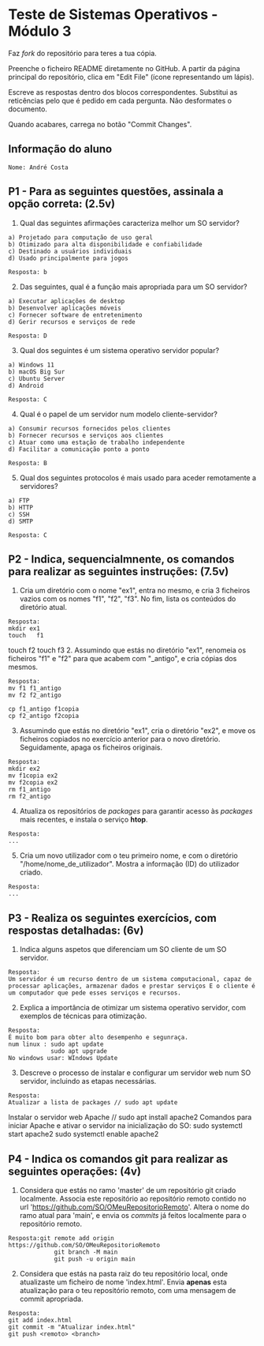 # Teste de Sistemas Operativos - Módulo 3

Faz *fork* do repositório para teres a tua cópia.

Preenche o ficheiro README diretamente no GitHub. A partir da página principal do repositório, clica em "Edit File" (ícone representando um lápis).

Escreve as respostas dentro dos blocos correspondentes. Substitui as reticências pelo que é pedido em cada pergunta. Não desformates o documento.

Quando acabares, carrega no botão "Commit Changes".

## Informação do aluno

    Nome: André Costa

## P1 - Para as seguintes questões, assinala a opção correta: (2.5v)

  1. Qual das seguintes afirmações caracteriza melhor um SO servidor?

    a) Projetado para computação de uso geral
    b) Otimizado para alta disponibilidade e confiabilidade
    c) Destinado a usuários individuais
    d) Usado principalmente para jogos
    
    Resposta: b

  2. Das seguintes, qual é a função mais apropriada para um SO servidor?

    a) Executar aplicações de desktop
    b) Desenvolver aplicações móveis
    c) Fornecer software de entretenimento
    d) Gerir recursos e serviços de rede
    
    Resposta: D
   
  3. Qual dos seguintes é um sistema operativo servidor popular?

    a) Windows 11
    b) macOS Big Sur
    c) Ubuntu Server
    d) Android
    
    Resposta: C

  4. Qual é o papel de um servidor num modelo cliente-servidor?

    a) Consumir recursos fornecidos pelos clientes
    b) Fornecer recursos e serviços aos clientes
    c) Atuar como uma estação de trabalho independente
    d) Facilitar a comunicação ponto a ponto
    
    Resposta: B

  5. Qual dos seguintes protocolos é mais usado para aceder remotamente a servidores?

    a) FTP
    b) HTTP
    c) SSH
    d) SMTP
    
    Resposta: C

## P2 - Indica, sequencialmnente, os comandos para realizar as seguintes instruções: (7.5v)

  1. Cria um diretório com o nome "ex1", entra no mesmo, e cria 3 ficheiros vazios com os nomes "f1", "f2", "f3". No fim, lista os conteúdos do diretório atual.

    Resposta:
    mkdir ex1
    touch	f1
touch	f2
touch	f3
  2. Assumindo que estás no diretório "ex1", renomeia os ficheiros "f1" e "f2" para que acabem com "_antigo", e cria cópias dos mesmos.

    Resposta:
    mv f1 f1_antigo
    mv f2 f2_antigo     

    cp f1_antigo f1copia
    cp f2_antigo f2copia   
  3. Assumindo que estás no diretório "ex1", cria o diretório "ex2", e move os ficheiros copiados no exercício anterior para o novo diretório. Seguidamente, apaga os ficheiros originais.

    Resposta:
    mkdir ex2
    mv f1copia ex2
    mv f2copia ex2
    rm f1_antigo
    rm f2_antigo
  4. Atualiza os repositórios de *packages* para garantir acesso às *packages* mais recentes, e instala o serviço **htop**.

    Resposta:
    ...

  5. Cria um novo utilizador com o teu primeiro nome, e com o diretório "/home/nome_de_utilizador". Mostra a informação (ID) do utilizador criado.

    Resposta:
    ...

## P3 - Realiza os seguintes exercícios, com respostas detalhadas: (6v)

  1. Indica alguns aspetos que diferenciam um SO cliente de um SO servidor.

    Resposta:
    Um servidor é um recurso dentro de um sistema computacional, capaz de processar aplicações, armazenar dados e prestar serviços E o cliente é um computador que pede esses serviços e recursos. 
     
  2. Explica a importância de otimizar um sistema operativo servidor, com exemplos de técnicas para otimização.

    Resposta:
    É muito bom para obter alto desempenho e segunraça.
    num linux : sudo apt update
                sudo apt upgrade
    No windows usar: WIndows Update



  3. Descreve o processo de instalar e configurar um servidor web num SO servidor, incluindo as etapas necessárias.

    Resposta:
    Atualizar a lista de packages // sudo apt update
   Instalar o servidor web Apache // sudo apt install apache2
   Comandos para iniciar Apache e ativar o servidor na inicialização do SO: 
   sudo systemctl start apache2
   sudo systemctl enable apache2


## P4 - Indica os comandos **git** para realizar as seguintes operações: (4v)

  1. Considera que estás no ramo 'master' de um repositório git criado localmente. Associa este repositório ao repositório remoto contido no url 'https://github.com/SO/OMeuRepositorioRemoto'. Altera o nome do ramo atual para 'main', e envia os *commits* já feitos localmente para o repositório remoto.

    Resposta:git remote add origin https://github.com/SO/OMeuRepositorioRemoto
                 git branch -M main
                 git push -u origin main
    

  2. Considera que estás na pasta raiz do teu repositório local, onde atualizaste um ficheiro de nome 'index.html'. Envia **apenas** esta atualização para o teu repositório remoto, com uma mensagem de commit apropriada.

    Resposta:
    git add index.html
    git commit -m "Atualizar index.html"
    git push <remoto> <branch>
